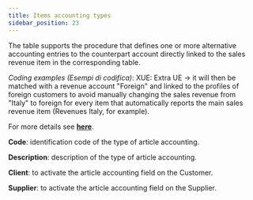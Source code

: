 ```yaml
---
title: Items accounting types
sidebar_position: 23
---
```


The table supports the procedure that defines one or more alternative accounting entries to the counterpart account directly linked to the sales revenue item in the corresponding table.

*Coding examples (Esempi di codifica)*:
XUE: Extra UE -> it will then be matched with a revenue account "Foreign" and linked to the profiles of foreign customers to avoid manually changing the sales revenue from "Italy" to foreign for every item that automatically reports the main sales revenue item (Revenues Italy, for example).

For more details see [**here**](/docs/erp-home/registers/contacts/create-new-contact/accounting-data/customer-vendors-data/finance).

**Code**: identification code of the type of article accounting.

**Description**: description of the type of article accounting.

**Client**: to activate the article accounting field on the Customer.

**Supplier**: to activate the article accounting field on the Supplier.